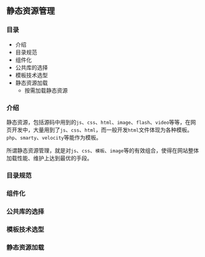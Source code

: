 ## 静态资源管理

### 目录
- 介绍
- 目录规范
- 组件化
- 公共库的选择
- 模板技术选型
- 静态资源加载
    - 按需加载静态资源


### 介绍

静态资源，包括源码中用到的`js`、`css`、`html`、`image`、`flash`、`video`等等，在网页开发中，大量用到了`js`、`css`、`html`，而一般开发`html`文件体现为各种模板。`php`、`smarty`、`velocity`等能作为模板。

所谓静态资源管理，就是对`js`、`css`、`模板`、`image`等的有效组合，使得在网站整体加载性能、维护上达到最优的手段。

### 目录规范

### 组件化

### 公共库的选择

### 模板技术选型

### 静态资源加载

